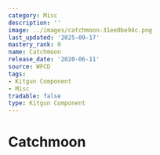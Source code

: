 ```yaml
---
category: Misc
description: ''
image: ../images/catchmoon-31ee0be94c.png
last_updated: '2025-09-17'
mastery_rank: 0
name: Catchmoon
release_date: '2020-06-11'
source: WFCD
tags:
- Kitgun Component
- Misc
tradable: false
type: Kitgun Component
---
```


# Catchmoon

